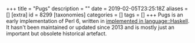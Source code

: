+++
title = "Pugs"
description = ""
date = 2019-02-05T23:25:18Z
aliases = []
[extra]
id = 8299
[taxonomies]
categories = []
tags = []
+++
Pugs is an early implementation of Perl 6, written in [implemented in language::Haskell](https://rosettacode.org/wiki/implemented_in_language::Haskell). It hasn't been maintained or updated since 2013 and is mostly just an important but obsolete historical artefact.
